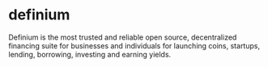 # definium
Definium is the most trusted and reliable open source, decentralized financing suite for businesses and individuals for launching coins, startups, lending, borrowing, investing and earning yields.
